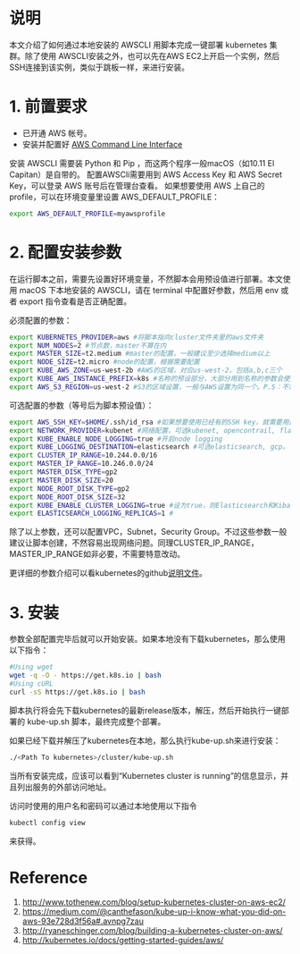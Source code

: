 
# 说明
本文介绍了如何通过本地安装的 AWSCLI 用脚本完成一键部署 kubernetes 集群。除了使用 AWSCLI安装之外，也可以先在AWS EC2上开启一个实例，然后SSH连接到该实例，类似于跳板一样，来进行安装。

# 1. 前置要求
- 已开通 AWS 帐号。
- 安装并配置好 [AWS Command Line Interface](http://docs.aws.amazon.com/zh_cn/cli/latest/userguide/cli-chap-welcome.html)

安装 AWSCLI 需要装 Python 和 Pip ，而这两个程序一般macOS（如10.11 El Capitan）是自带的。
配置AWSCli需要用到 AWS Access Key 和 AWS Secret Key，可以登录 AWS 账号后在管理台查看。
如果想要使用 AWS 上自己的 profile，可以在环境变量里设置 AWS_DEFAULT_PROFILE：
```sh
export AWS_DEFAULT_PROFILE=myawsprofile
```

# 2. 配置安装参数
在运行脚本之前，需要先设置好环境变量，不然脚本会用预设值进行部署。本文使用 macOS 下本地安装的 AWSCLI，请在 terminal 中配置好参数，然后用 env 或者 export 指令查看是否正确配置。

必须配置的参数：

```sh
export KUBERNETES_PROVIDER=aws #将脚本指向cluster文件夹里的aws文件夹
export NUM_NODES=2 #节点数，master不算在内
export MASTER_SIZE=t2.medium #master的配置，一般建议至少选择medium以上
export NODE_SIZE=t2.micro #node的配置，根据需要配置
export KUBE_AWS_ZONE=us-west-2b #AWS的区域，对应us-west-2，包括a,b,c三个
export KUBE_AWS_INSTANCE_PREFIX=k8s #名称的预设部分，大部分用到名称的参数会使用这个作为预设部分，再加上自己的后半部分命名
export AWS_S3_REGION=us-west-2 #S3的区域设置，一般与AWS设置为同一个。P.S：不需要加a,b,c
```

可选配置的参数（等号后为脚本预设值）：
```sh
export AWS_SSH_KEY=$HOME/.ssh/id_rsa #如果想要使用已经有的SSH key，就需要用这个来制定路径。预设会创建SSH key到该路径下。
export NETWORK_PROVIDER=kubenet #网络配置，可选kubenet, opencontrail, flannel。
export KUBE_ENABLE_NODE_LOGGING=true #开启node logging
export KUBE_LOGGING_DESTINATION=elasticsearch #可选elasticsearch, gcp。
export CLUSTER_IP_RANGE=10.244.0.0/16
export MASTER_IP_RANGE=10.246.0.0/24
export MASTER_DISK_TYPE=gp2
export MASTER_DISK_SIZE=20
export NODE_ROOT_DISK_TYPE=gp2
export NODE_ROOT_DISK_SIZE=32
export KUBE_ENABLE_CLUSTER_LOGGING=true #设为true，则Elasticsearch和Kibana会作为cluster的一部分一起启动。
export ELASTICSEARCH_LOGGING_REPLICAS=1 #
```

除了以上参数，还可以配置VPC，Subnet，Security Group。不过这些参数一般建议让脚本创建，不然容易出现网络问题。同理CLUSTER_IP_RANGE，MASTER_IP_RANGE如非必要，不需要特意改动。

更详细的参数介绍可以看kubernetes的github[说明文件](https://github.com/kubernetes/kubernetes/blob/master/cluster/aws/options.md)。

# 3. 安装
参数全部配置完毕后就可以开始安装。如果本地没有下载kubernetes，那么使用以下指令：
```sh
#Using wget
wget -q -O - https://get.k8s.io | bash
#Using cURL
curl -sS https://get.k8s.io | bash
```

脚本执行将会先下载kubernetes的最新release版本，解压，然后开始执行一键部署的 kube-up.sh 脚本，最终完成整个部署。

如果已经下载并解压了kubernetes在本地，那么执行kube-up.sh来进行安装：
```sh
./<Path To kubernetes>/cluster/kube-up.sh
```

当所有安装完成，应该可以看到“Kubernetes cluster is running”的信息显示，并且列出服务的外部访问地址。

访问时使用的用户名和密码可以通过本地使用以下指令
```sh
kubectl config view
```
来获得。

# Reference
1. http://www.tothenew.com/blog/setup-kubernetes-cluster-on-aws-ec2/
2. https://medium.com/@canthefason/kube-up-i-know-what-you-did-on-aws-93e728d3f56a#.avnpg7zau
3. http://ryaneschinger.com/blog/building-a-kubernetes-cluster-on-aws/
4. http://kubernetes.io/docs/getting-started-guides/aws/
